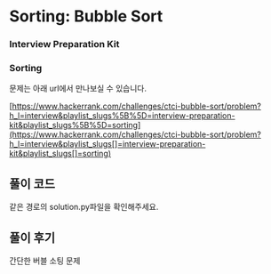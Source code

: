 # Sorting: Bubble Sort

### Interview Preparation Kit

### Sorting



문제는 아래 url에서 만나보실 수 있습니다.

[https://www.hackerrank.com/challenges/ctci-bubble-sort/problem?h_l=interview&playlist_slugs%5B%5D=interview-preparation-kit&playlist_slugs%5B%5D=sorting](https://www.hackerrank.com/challenges/ctci-bubble-sort/problem?h_l=interview&playlist_slugs[]=interview-preparation-kit&playlist_slugs[]=sorting)



## 풀이 코드

같은 경로의 solution.py파일을 확인해주세요.



## 풀이 후기

간단한 버블 소팅 문제